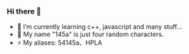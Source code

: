 ### Hi there 👋

- 🌱 I’m currently learning c++, javascript and many stuff...
- 💬 My name "145a" is just four random characters.
- ⚡ My aliases: 54145a、HPLA

<!--
- ⚡ I used to build games with [The Box Engine](https://dao3.fun/)

我在很希望自己的地图和我的名字「145」一起上首页

145a是我在注册的时候为了不重名随机打的名字

* 启蒙时代（五年级）：c++
* 神岛时代（六年级）：js(box)
* OI时代（初一）（巅峰）：c++、js(box3)
* 前端时代（初二前期）：html、js、css
* To be written!

我很喜欢记录历史，我创建了Fandom上的编程猫社区Wiki
-->
<!--
**54145a/54145a** is a ✨ _special_ ✨ repository because its `README.md` (this file) appears on your GitHub profile.

Here are some ideas to get you started:

- 🔭 I’m currently working on ...
- 🌱 I’m currently learning ...
- 👯 I’m looking to collaborate on ...
- 🤔 I’m looking for help with ...
- 💬 Ask me about ...
- 📫 How to reach me: ...
- 😄 Pronouns: ...
- ⚡ Fun fact: ...
-->
